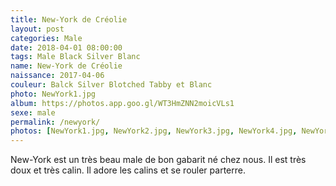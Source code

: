 ```yaml
---
title: New-York de Créolie
layout: post
categories: Male
date: 2018-04-01 08:00:00
tags: Male Black Silver Blanc
name: New-York de Créolie
naissance: 2017-04-06
couleur: Balck Silver Blotched Tabby et Blanc
photo: NewYork1.jpg
album: https://photos.app.goo.gl/WT3HmZNN2moicVLs1
sexe: male
permalink: /newyork/
photos: [NewYork1.jpg, NewYork2.jpg, NewYork3.jpg, NewYork4.jpg, NewYork5.jpg, NewYork6.jpg, NewYork7.jpg]
---
```


New-York est un très beau male de bon gabarit né chez nous. Il est très doux et très calin. Il adore les calins et se rouler parterre.  

